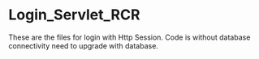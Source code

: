 # Login_Servlet_RCR
These are the files for login with Http Session.
Code is without database connectivity need to upgrade with database.
